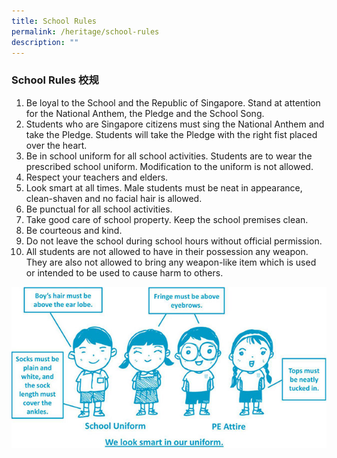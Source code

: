 ```yaml
---
title: School Rules
permalink: /heritage/school-rules
description: ""
---
```

 ### School Rules 校规

1.  Be loyal to the School and the Republic of Singapore. Stand at attention for the National Anthem, the Pledge and the School Song.
2.  Students who are Singapore citizens must sing the National Anthem and take the Pledge. Students will take the Pledge with the right fist placed over the heart.
3.  Be in school uniform for all school activities. Students are to wear the prescribed school uniform. Modification to the uniform is not allowed.
4.  Respect your teachers and elders.
5.  Look smart at all times. Male students must be neat in appearance, clean-shaven and no facial hair is allowed.
6.  Be punctual for all school activities.
7.  Take good care of school property. Keep the school premises clean.
8.  Be courteous and kind.
9.  Do not leave the school during school hours without official permission.
10.  All students are not allowed to have in their possession any weapon. They are also not allowed to bring any weapon-like item which is used or intended to be used to cause harm to others.

![](/images/rules_image.jpg)